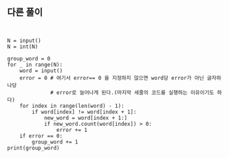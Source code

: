 ## 다른 풀이
<pre>
<code>

N = input()
N = int(N)

group_word = 0
for _ in range(N):
    word = input()
    error = 0 # 여기서 error== 0 을 지정하지 않으면 word당 error가 아닌 글자하나당
              # error로 늘어나게 된다.(마지막 세줄의 코드를 실행하는 이유이기도 하다)
    for index in range(len(word) - 1):
        if word[index] != word[index + 1]:
            new_word = word[index + 1:]
            if new_word.count(word[index]) > 0:
                error += 1
    if error == 0:
        group_word += 1
print(group_word)

</code>
<pre>
